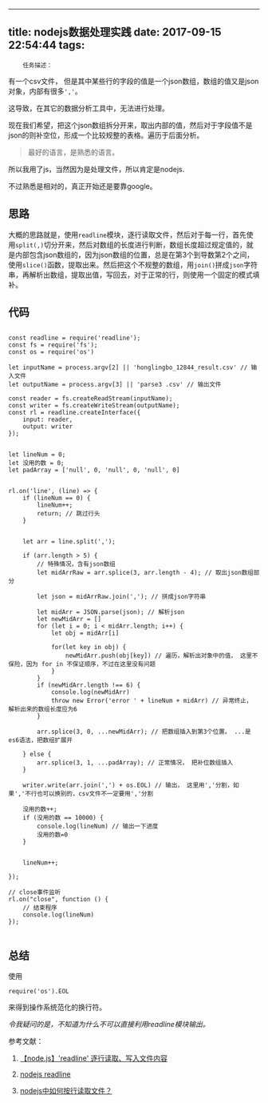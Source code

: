 
---
title: nodejs数据处理实践
date: 2017-09-15 22:54:44
tags:
---
        任务描述：

有一个csv文件， 但是其中某些行的字段的值是一个json数组，数组的值又是json对象，内部有很多`','`。

这导致，在其它的数据分析工具中，无法进行处理。

现在我们希望，把这个json数组拆分开来，取出内部的值，然后对于字段值不是json的则补空位，形成一个比较规整的表格。遍历于后面分析。


> 最好的语言，是熟悉的语言。

所以我用了js，当然因为是处理文件，所以肯定是nodejs.

不过熟悉是相对的，真正开始还是要靠google。


## 思路

大概的思路就是，使用`readline`模块，逐行读取文件，然后对于每一行，首先使用`split(,)`切分开来，然后对数组的长度进行判断，数组长度超过规定值的，就是内部包含json数组的，因为json数组的位置，总是在第3个到导数第2个之间，使用`slice()`函数，提取出来。然后把这个不规整的数组，用`join()`拼成`json`字符串，再解析出数组，提取出值，写回去，对于正常的行，则使用一个固定的模式填补。


## 代码

```

const readline = require('readline');
const fs = require('fs');
const os = require('os')

let inputName = process.argv[2] || 'honglingbo_12844_result.csv' // 输入文件
let outputName = process.argv[3] || 'parse3 .csv' // 输出文件

const reader = fs.createReadStream(inputName);
const writer = fs.createWriteStream(outputName);
const rl = readline.createInterface({
    input: reader,
    output: writer
});


let lineNum = 0;
let 没用的数 = 0;
let padArray = ['null', 0, 'null', 0, 'null', 0]


rl.on('line', (line) => {
    if (lineNum == 0) {
        lineNum++;
        return; // 跳过行头
    }

   
    let arr = line.split(',');
   
    if (arr.length > 5) {
        // 特殊情况，含有json数组
        let midArrRaw = arr.splice(3, arr.length - 4); // 取出json数组部分
        
        let json = midArrRaw.join(','); // 拼成json字符串

        let midArr = JSON.parse(json); // 解析json
        let newMidArr = []
        for (let i = 0; i < midArr.length; i++) {
            let obj = midArr[i]
          
            for(let key in obj) {
                newMidArr.push(obj[key]) // 遍历，解析出对象中的值， 这里不保险，因为 for in 不保证顺序，不过在这里没有问题
            }
        }
        if (newMidArr.length !== 6) {
            console.log(newMidArr)
            throw new Error('error ' + lineNum + midArr) // 异常终止， 解析出来的数组长度应为6
        }
        
        arr.splice(3, 0, ...newMidArr); // 把数组插入到第3个位置。 ...是es6语法，把数组扩展开
        
    } else {
        arr.splice(3, 1, ...padArray); // 正常情况， 把补位数组插入
    }

    writer.write(arr.join(',') + os.EOL) // 输出， 这里用','分割，如果','不行也可以换别的，csv文件不一定要用','分割
    
    没用的数++;
    if (没用的数 == 10000) {
        console.log(lineNum) // 输出一下进度
        没用的数=0
    }
    

    lineNum++;

});

// close事件监听
rl.on("close", function () {
    // 结束程序    
    console.log(lineNum)
});


```

## 总结
使用
```
require('os').EOL
```
来得到操作系统范化的换行符。

*令我疑问的是，不知道为什么不可以直接利用readline模块输出。*

参考文献：


1. [【node.js】'readline' 逐行读取、写入文件内容](http://sodino.com/2016/04/28/nodejs-readline/)

2. [nodejs readline](https://nodejs.org/api/readline.html#readline_rl_write_data_key)

3. [nodejs中如何按行读取文件？](https://cnodejs.org/topic/4f152db38b3242105b00405d) 
